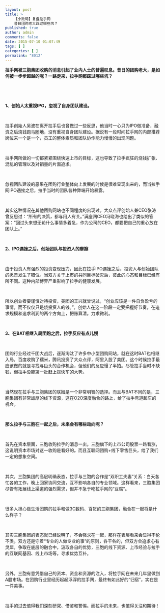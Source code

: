 ```yaml
---
layout: post
title: >
    【小败局】复盘拉手网
    昔日团购老大踩过哪些坑？
published: true
author: admin
comments: false
date: 2015-07-10 01:07:49
tags: [ ]
categories: [ ]
permalink: "8012"
---
```

**拉手网被三胞集团收购的消息引起了业内人士的普遍叹息。昔日的团购老大，是如何被一步步超越的呢？一路走来，拉手网都踩过哪些坑？**


  


&nbsp;


   


**1、创始人太重视IPO，忽视了自身团队建设。**

&nbsp;

拉手创始人吴波在离开拉手后也曾做过一些反思，他当时一心只为IPO做准备，融资之后烧钱跑马圈地，没有重视自身团队建设。据说有一段时间拉手网的内部推荐岗位来一个是一个，员工的整体素质和团队协作能力慢慢的出现问题。

&nbsp;

拉手网所做的一切都紧紧围绕快速上市的目标，这也导致了拉手疯狂的烧钱扩张、混乱的管理以及对销量的片面追求。

&nbsp;

忽视团队建设的恶果在团购行业整体向上发展的时候是很难显现出来的，而当拉手网IPO遇挫之后，拉手当时的团队各种弊端开始暴露。

&nbsp;

其实这种情况在其他团购网站也不同程度的出现过。大众点评创始人兼CEO张涛曾反思过：“所有的决策，都与用人有关。”满座网CEO冯晓海也给出了类似的答案：“回过头来想无论什么事情多着急，作为公司的CEO，都要把自己的重心放在团队上。”

&nbsp;

**2、IPO遇挫之后，创始团队与投资人的摩擦**

&nbsp;

由于投资人有强烈的投资变现压力，因此在拉手IPO遇挫之后，投资人与创始团队的愿景发生了错位。当双方关于上市的共同目标破灭后，彼此的心态和目标已经有所不同。这种内部博弈严重影响了拉手的健康发展。

&nbsp;

所以创业者要谨慎对待投资，美团的王兴就曾说过，“创业应该是一件自负盈亏的事情，而不仅仅只是烧投资人的钱。”，创始人在这一阶段一定要把握好节奏，在追求规模和追求利润的两个方向上，把账算清，力求微利。

&nbsp;

**3、在BAT相继入局团购之后，拉手反应有点儿慢**

&nbsp;

团购行业经过千团大战后，逐渐淘汰了许多中小型团购网站，就在这时BAT也相继入局，百度收购了糯米，腾讯投资了大众点评，阿里入股了美团。这个时候拉手最应该做的就是寻找与巨头的合作机会，但他们的反应慢了半拍。尽管拉手当时不缺钱，但拉手没能第一批赶上搭快车的大势。

&nbsp;

当然现在拉手与三胞集团的联姻是一个非常明智的选择。而且与BAT不同的是，三胞集团有非常雄厚的线下资源，这在O2O深度融合的路上，给了拉手弯道超车的机会。

&nbsp;

**那么拉手与三胞在一起之后，未来会有哪些动向呢？**

&nbsp;

首先在资本层面，三胞收购拉手的消息一出，三胞旗下的上市公司股票一路看涨，这说明资本市场对这一收购是看好的。而且互联网团购+线下零售巨头，给了我们一定的想象空间。

&nbsp;

其次，三胞集团的高层明确表态，拉手与三胞的合作是“双职工夫妻”关系：白天各忙各的工作，晚上回家协同交流，互不影响各自的专业领域。这样看来，三胞集团尽管有拓展线上渠道的强烈需求，但并不急于吃拉手网的“豆腐”。

&nbsp;

很多人担心做生活团购的拉手和做3C数码、百货的三胞集团，融合在一起将是什么样子？

&nbsp;

其实三胞集团的表态就已经说明了，不会强求在一起，那样在表层看来会显得不伦不类。双方还是守着“专业的人做专业的事”的原则，各干各的，但双方会追求心有灵犀，争取在底层的融合中，汲取各自的优势，三胞的线下资源、上市经验与拉手的互联网基因、线上市场等，寻求优势互补。

&nbsp;

另外，三胞有意凭借自己的资本、资金和资源的注入，将拉手网在未来几年里做到A股市场。在团购行业里经历起起浮浮的拉手网，最终有如此好的“归宿”，实在是一件美事。

&nbsp;

拉手的过去值得我们深刻研究、借鉴和警惕。而拉手的未来，也值得关注和期待！